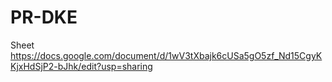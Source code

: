 # PR-DKE
Sheet
https://docs.google.com/document/d/1wV3tXbajk6cUSa5gO5zf_Nd15CgyKKjxHdSjP2-bJhk/edit?usp=sharing
